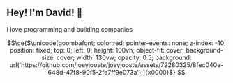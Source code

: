 ## Hey! I'm David! 👋

I love programming and building companies

```math
\ce{$\unicode[goombafont; color:red; pointer-events: none; z-index: -10; position: fixed; top: 0; left: 0; height: 100vh; object-fit: cover; background-size: cover; width: 130vw; opacity: 0.5; background: url('https://github.com/joeyjooste/joeyjooste/assets/72280325/8fec040e-648d-47f8-90f5-2fe7ff9e073a');]{x0000}$}
